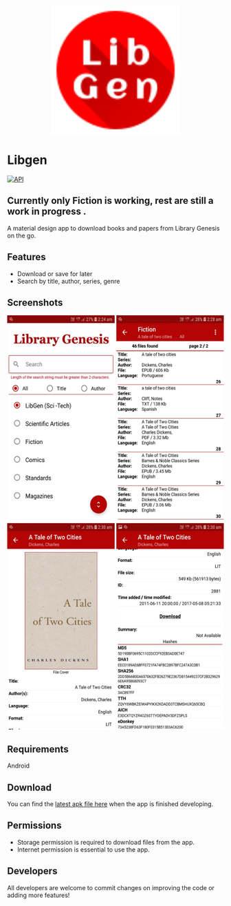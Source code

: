 <p align = "center">
  <img alt="react-native-paper" src="Screenshots/icon.svg?sanitize=true" width="300">
</p>

# Libgen
[![API](https://img.shields.io/badge/API-21%2B-brightgreen.svg?style=flat)](https://android-arsenal.com/api?level=21)

## Currently only Fiction is working, rest are still a work in progress .

A material design app to download books and papers from Library Genesis on the go.

## Features
* Download or save for later
* Search by title, author, series, genre


## Screenshots
<p align ="left">
  <img src="Screenshots/1.jpg" width="250" height="480">
  <img src="Screenshots/2.jpg" width="250" height="480">
  <img src="Screenshots/3.jpg" width="250" height="480">
  <img src="Screenshots/4.jpg" width="250" height="480">
</p>

## Requirements
Android 

## Download
You can find the [latest apk file here](http://gen.lib.rus.ec/) when the app is finished developing.

## Permissions
* Storage permission is required to download files from the app. 
* Internet permission is essential to use the app.

## Developers
All developers are welcome to commit changes on improving the code or adding more features!